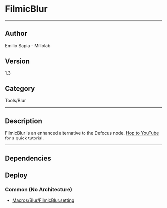 # FilmicBlur
___

## Author
Emilio Sapia - Millolab

## Version
1.3

## Category
Tools/Blur

___

## Description
<p>FilmicBlur is an enhanced alternative to the Defocus node. <a href="https://youtu.be/UvWls1VJUbE">Hop to YouTube</a> for a quick tutorial.</p>

___

## Dependencies

## Deploy

### Common (No Architecture)

<ul>
<li><a href="https://gitlab.com/WeSuckLess/Reactor/-/blob/master/Atoms/com.Millolab.FilmicBlur/Macros/Blur/FilmicBlur.setting?ref_type=heads">Macros/Blur/FilmicBlur.setting</a></li>
</ul>
